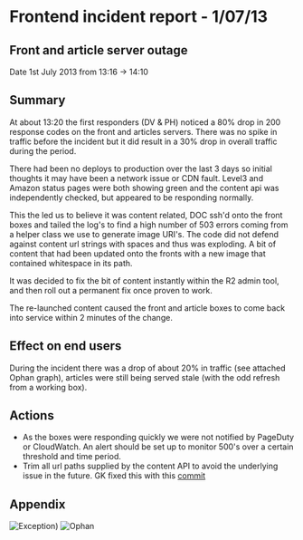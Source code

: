 # Frontend incident report - 1/07/13

## Front and article server outage
Date 1st July 2013 from 13:16 -> 14:10

## Summary
At about 13:20 the first responders (DV & PH) noticed a 80% drop in 200 response codes on the front and articles servers. There was no spike in traffic before the incident but it did result in a 30% drop in overall traffic during the period.

There had been no deploys to production over the last 3 days so initial thoughts it may have been a network issue or CDN fault. Level3 and Amazon status pages were both showing green and the content api was independently checked, but appeared to be responding normally.

This the led us to believe it was content related, DOC ssh'd onto the front boxes and tailed the log's to find a high number of 503 errors coming from a helper class we use to generate image URI's. The code did not defend against content url strings with spaces and thus was exploding. A bit of content that had been updated onto the fronts with a new image that contained whitespace in its path.

It was decided to fix the bit of content instantly within the R2 admin tool, and then roll out a permanent fix once proven to work.

The re-launched content caused the front and article boxes to come back into service within 2 minutes of the change.

## Effect on end users
During the incident there was a drop of about 20% in traffic (see attached Ophan graph), articles were still being served stale (with the odd refresh from a working box).

## Actions
- As the boxes were responding quickly we were not notified by PageDuty or CloudWatch. An alert should be set up to monitor 500's over a certain threshold and time period.
- Trim all url paths supplied by the content API to avoid the underlying issue in the future. GK fixed this with this [commit](https://github.com/guardian/frontend/commit/bbad0a7eaf1db7e37b0fc5bf7d611d9a378875d8)

## Appendix
![Exception](https://raw.github.com/guardian/frontend/master/docs/incidents/images/2013-07-01-exception))
![Ophan](https://raw.github.com/guardian/frontend/master/docs/incidents/images/2013-07-01-ophan)



